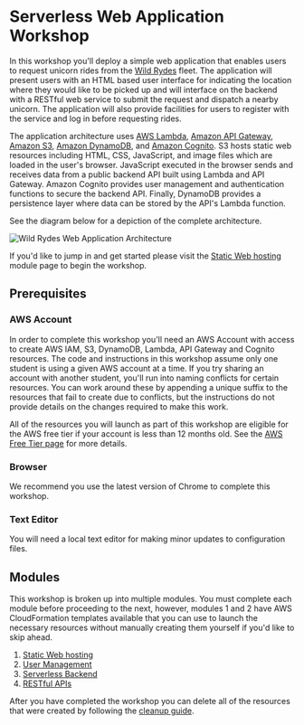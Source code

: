 # Serverless Web Application Workshop

In this workshop you'll deploy a simple web application that enables users to request unicorn rides from the [Wild Rydes](http://www.wildrydes.com/) fleet. The application will present users with an HTML based user interface for indicating the location where they would like to be picked up and will interface on the backend with a RESTful web service to submit the request and dispatch a nearby unicorn. The application will also provide facilities for users to register with the service and log in before requesting rides.

The application architecture uses [AWS Lambda](https://aws.amazon.com/lambda/), [Amazon API Gateway](https://aws.amazon.com/api-gateway/), [Amazon S3](https://aws.amazon.com/s3/), [Amazon DynamoDB](https://aws.amazon.com/dynamodb/), and [Amazon Cognito](https://aws.amazon.com/cognito/). S3 hosts static web resources including HTML, CSS, JavaScript, and image files which are loaded in the user's browser. JavaScript executed in the browser sends and receives data from a public backend API built using Lambda and API Gateway. Amazon Cognito provides user management and authentication functions to secure the backend API. Finally, DynamoDB provides a  persistence layer where data can be stored by the API's Lambda function.

See the diagram below for a depiction of the complete architecture.

![Wild Rydes Web Application Architecture](images/wildrydes-complete-architecture.png)

If you'd like to jump in and get started please visit the [Static Web hosting](1_StaticWebHosting) module page to begin the workshop.

## Prerequisites

### AWS Account

In order to complete this workshop you'll need an AWS Account with access to create AWS IAM, S3, DynamoDB, Lambda, API Gateway and Cognito resources. The code and instructions in this workshop assume only one student is using a given AWS account at a time. If you try sharing an account with another student, you'll run into naming conflicts for certain resources. You can work around these by appending a unique suffix to the resources that fail to create due to conflicts, but the instructions do not provide details on the changes required to make this work.

All of the resources you will launch as part of this workshop are eligible for the AWS free tier if your account is less than 12 months old. See the [AWS Free Tier page](https://aws.amazon.com/free/) for more details.

### Browser

We recommend you use the latest version of Chrome to complete this workshop.

### Text Editor

You will need a local text editor for making minor updates to configuration files.

## Modules

This workshop is broken up into multiple modules. You must complete each module before proceeding to the next, however, modules 1 and 2 have AWS CloudFormation templates available that you can use to launch the necessary resources without manually creating them yourself if you'd like to skip ahead.

1. [Static Web hosting](1_StaticWebHosting)
2. [User Management](2_UserManagement)
3. [Serverless Backend](3_ServerlessBackend)
4. [RESTful APIs](4_RESTfulAPIs)

After you have completed the workshop you can delete all of the resources that were created by following the [cleanup guide](9_CleanUp).